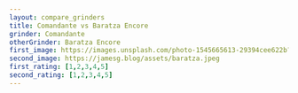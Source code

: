 ```yaml
---
layout: compare_grinders
title: Comandante vs Baratza Encore
grinder: Comandante
otherGrinder: Baratza Encore
first_image: https://images.unsplash.com/photo-1545665613-29394cee622b?ixlib=rb-4.0.3&ixid=M3wxMjA3fDB8MHxwaG90by1wYWdlfHx8fGVufDB8fHx8fA%3D%3D&auto=format&fit=crop&w=1470&q=80
second_image: https://jamesg.blog/assets/baratza.jpeg
first_rating: [1,2,3,4,5]
second_rating: [1,2,3,4,5]
---
```

